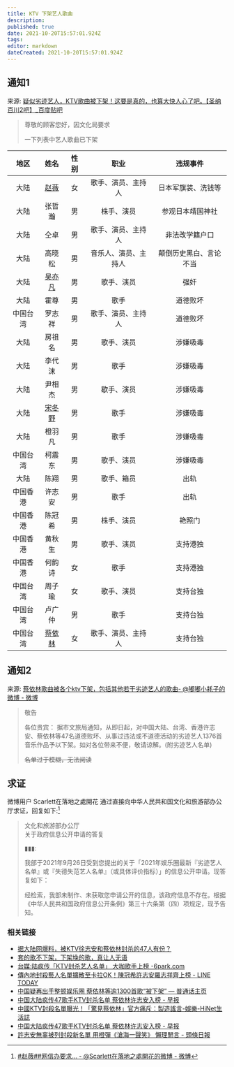 ```yaml
---
title: KTV 下架艺人歌曲
description: 
published: true
date: 2021-10-20T15:57:01.924Z
tags: 
editor: markdown
dateCreated: 2021-10-20T15:57:01.924Z
---
```


## 通知1

来源: [疑似劣迹艺人，KTV歌曲被下架！这要是真的，也算大快人心了吧。【圣纳百川2吧】_百度贴吧](https://web.archive.org/web/20211020075242/https://tieba.baidu.com/p/7578973670)

> 尊敬的顾客您好，因文化局要求
>
> 一下列表中艺人歌曲已下架

|   地区   |            姓名             |性别|         职业         |        违规事件        |
|:--------:|:---------------------------:|:--:|:--------------------:|:----------------------:|
|   大陆   |   [赵薇](../people/赵薇.md)   | 女 |  歌手、演员、主持人  |   日本军旗装、洗钱等   |
|   大陆   |           张哲瀚            | 男 |      株手、演员      |    参观日本靖国神社    |
|   大陆   |            仝卓             | 男 |  歌手、演员、主持人  |     非法改学籍户口     |
|   大陆   |           高晓松            | 男 | 音乐人、演员、主持人 | 颠倒历史黑白、言论不当 |
|   大陆   | [吴亦凡](../people/吴亦凡.md) | 男 |      歌手、演员      |          强奸          |
|   大陆   |            霍尊             | 男 |         歌手         |        道德败坏        |
| 中国台湾 |           罗志祥            | 男 |  歌手、演员、主持人  |        道德败坏        |
|   大陆   |           房祖名            | 男 |      歌手、演员      |        涉嫌吸毒        |
|   大陆   |           李代沫            | 男 |         歌手         |        涉嫌吸毒        |
|   大陆   |           尹相杰            | 男 |      歇手、演员      |        涉嫌吸毒        |
|   大陆   | [宋冬野](../people/宋冬野.md) | 男 |         歌手         |        涉嫌吸毒        |
|   大陆   |           橙羽凡            | 男 |         歌手         |        涉嫌吸毒        |
| 中国台湾 |           柯震东            | 男 |      歌手、演员      |        涉嫌吸毒        |
|   大陆   |            陈翔             | 男 |      歌手、箱员      |          出轨          |
| 中国香港 |           许志安            | 男 |         歌手         |          出轨          |
| 中国香港 |           陈冠希            | 男 |      株手、演员      |         艳照门         |
| 中国香港 |           黄秋生            | 男 |      歌手、演员      |        支持港独        |
| 中国香港 |           何韵诗            | 女 |         歌手         |        支持港独        |
| 中国台湾 |           周子瑜            | 女 |      歌手、演员      |        支持台独        |
| 中国台湾 |           卢广仲            | 男 |         歌手         |        支持台独        |
| 中国台湾 |  [蔡依林](../people/蔡依林)   | 女 |  歌手、演员、主持人  |        支持台独        |                      |

## 通知2

来源: [蔡依林歌曲被各个ktv下架，包括其他若干劣迹艺人的歌曲 ​​​ - @嘟嘟小耗子的微博 - 微博](https://archive.md/F0PwB "https://weibo.com/5821283785/KD8aC4Ts3")

> 敬告
>
> 各位贵宾： 据市文旅局通知，从即日起，对中国大陆、台湾、香港许志安、蔡依林等47名道德败坏、从事过违法或不道德活动的劣迹艺人1376首音乐作品予以下架。如对各位带来不便，敬请谅解。(附劣迹艺人名单)
>
> ~~名单过于模糊，无法阅读~~

## 求证

微博用户 Scarlett在落地之處開花 通过直接向中华人民共和国文化和旅游部办公厅求证，回复如下:[^KDujXyhrH]

[^KDujXyhrH]: [#赵薇##网信办要求... - @Scarlett在落地之處開花的微博 - 微博](https://archive.md/uePkC "https://weibo.com/1910913772/KDujXyhrH")

> 文化和旅游部办公厅<br>
> 关于政府信息公开申请的答复
>
> ▮▮▮:
>
> 我部于2021年9月26日受到您提出的关于「2021年娱乐圈最新『劣迹艺人名单』或『失德失范艺人名单』（或具体评价指标）」的信息公开申请。现答复如下：
>
> 经检索，我部未制作、未获取您申请公开的信息，该政府信息不存在。根据《中华人民共和国政府信息公开条例》第三十六条第（四）项规定，现予告知。

### 相关链接

+ [据大陆网爆料，被KTV徐志安和蔡依林封杀的47人有份？](https://web.archive.org/web/20211020073605/https://remonews.com/hongkong/据大陆网爆料，被ktv徐志安和蔡依林封杀的47人有份/)
+ [套的歌不下架，下架堍的歌，真让人无语](https://web.archive.org/web/20211020082053/https://www.douban.com/group/topic/250100677/)
+ [台媒:陆疯传「KTV封杀艺人名单」 大咖歌手上榜 -6park.com](https://web.archive.org/web/20211020073646/https://www.6parknews.com/newspark/view.php?app=news&act=view&nid=512422)
+ [傳內地封殺藝人名單擴散至卡拉OK！陳冠希許志安羅志祥齊上榜 - LINE TODAY](https://web.archive.org/web/20211020092423/https://today.line.me/hk/v2/article/wJ0XKB0)
+ [中国疑再出手整顿娱乐圈 蔡依林等逾1300首歌“被下架” — 普通话主页](https://web.archive.org/web/20211019065303/https://www.rfa.org/mandarin/Xinwen/wul1018b-10182021042752.html)
+ [中国大陆疯传47歌手KTV封杀名单 蔡依林许志安入榜 - 早报](https://web.archive.org/web/20211019173454/https://www.zaobao.com.sg/entertainment/story20211018-1204498)
+ [中國KTV封殺名單曝光！「驚見蔡依林」官方痛斥：製造謠言-娛樂-HiNet生活誌](https://times.hinet.net/news/23560623)
+ [中国大陆疯传47歌手KTV封杀名单 蔡依林许志安入榜 - 早报](https://web.archive.org/web/20211019173454/https://www.zaobao.com.sg/entertainment/story20211018-1204498)
+ [許志安無辜被列封殺新名單 用橙彈《滄海一聲笑》 懶理閒言 - 頭條日報](https://web.archive.org/web/20211020124019/https://hd.stheadline.com/life/ent/realtime/2263929/即時-娛樂-許志安無辜被列封殺新名單-用橙彈-滄海一聲笑-懶理閒言)
